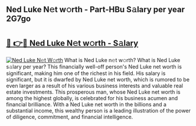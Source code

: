 ## Ned Luke N𝚎t w𝚘rth - Part-HBu S𝚊lary per year 2G7go

# <h2><a href="http://gc1bkd.nevu.top/?p=Ned+Luke">🔗 👉🔴 Ned Luke N𝚎t w𝚘rth - S𝚊lary</a></h2>

[![Ned Luke N𝚎t W𝚘rth](https://i.imgur.com/Oavwk0R.jpeg)](http://gc1bkd.nevu.top/?p=Ned+Luke)
What is Ned Luke n𝚎t w𝚘rth? What is Ned Luke s𝚊lary per year?
This financially well-off person's Ned Luke net worth is significant, making him one of the richest in his field. His salary is significant, but it is dwarfed by Ned Luke net worth, which is rumored to be even larger as a result of his various business interests and valuable real estate investments. This prosperous man, whose Ned Luke net worth is among the highest globally, is celebrated for his business acumen and financial brilliance. With a Ned Luke net worth in the billions and a substantial income, this wealthy person is a leading illustration of the power of diligence, commitment, and financial intelligence.
